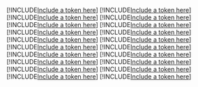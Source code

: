 [!INCLUDE[Include a token here](refs1520821581499/r1.md)]
[!INCLUDE[Include a token here](refs1520821581499/r2.md)]
[!INCLUDE[Include a token here](refs1520821581499/r3.md)]
[!INCLUDE[Include a token here](refs1520821581499/r4.md)]
[!INCLUDE[Include a token here](refs1520821581499/r5.md)]
[!INCLUDE[Include a token here](refs1520821581499/r6.md)]
[!INCLUDE[Include a token here](refs1520821581499/r7.md)]
[!INCLUDE[Include a token here](refs1520821581499/r8.md)]
[!INCLUDE[Include a token here](refs1520821581499/r9.md)]
[!INCLUDE[Include a token here](refs1520821581499/r10.md)]
[!INCLUDE[Include a token here](refs1520821581499/r11.md)]
[!INCLUDE[Include a token here](refs1520821581499/r12.md)]
[!INCLUDE[Include a token here](refs1520821581499/r13.md)]
[!INCLUDE[Include a token here](refs1520821581499/r14.md)]
[!INCLUDE[Include a token here](refs1520821581499/r15.md)]
[!INCLUDE[Include a token here](refs1520821581499/r16.md)]
[!INCLUDE[Include a token here](refs1520821581499/r17.md)]
[!INCLUDE[Include a token here](refs1520821581499/r18.md)]
[!INCLUDE[Include a token here](refs1520821581499/r19.md)]
[!INCLUDE[Include a token here](refs1520821581499/r20.md)]